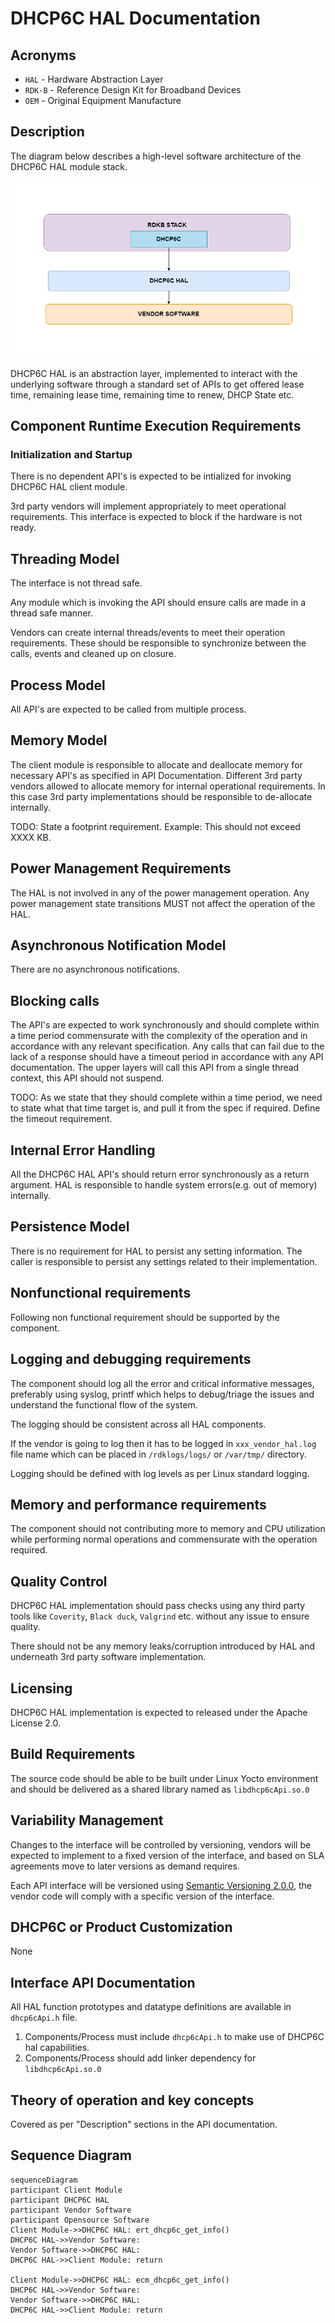 # DHCP6C HAL Documentation

## Acronyms

- `HAL` \- Hardware Abstraction Layer
- `RDK-B` \- Reference Design Kit for Broadband Devices
- `OEM` \- Original Equipment Manufacture

## Description

The diagram below describes a high-level software architecture of the DHCP6C HAL module stack.

![DHCP6C HAL Architecture Diag](images/DHCP6C_HAL_Architecture.png)

DHCP6C HAL is an abstraction layer, implemented to interact with the underlying software through a standard set of APIs to get offered lease time, remaining lease time, remaining time to renew, DHCP State etc.

## Component Runtime Execution Requirements

### Initialization and Startup

There is no dependent API's is expected to be intialized for invoking DHCP6C HAL client module.

3rd party vendors will implement appropriately to meet operational requirements. This interface is expected to block if the hardware is not ready.

## Threading Model

The interface is not thread safe.

Any module which is invoking the API should ensure calls are made in a thread safe manner.

Vendors can create internal threads/events to meet their operation requirements. These should be responsible to synchronize between the calls, events and cleaned up on closure.

## Process Model

All API's are expected to be called from multiple process.

## Memory Model

The client module is responsible to allocate and deallocate memory for necessary API's as specified in API Documentation.
Different 3rd party vendors allowed to allocate memory for internal operational requirements. In this case 3rd party implementations should be responsible to de-allocate internally.

TODO:
State a footprint requirement. Example: This should not exceed XXXX KB.

## Power Management Requirements

The HAL is not involved in any of the power management operation.
Any power management state transitions MUST not affect the operation of the HAL.

## Asynchronous Notification Model

There are no asynchronous notifications.

## Blocking calls

The API's are expected to work synchronously and should complete within a time period commensurate with the complexity of the operation and in accordance with any relevant specification.
Any calls that can fail due to the lack of a response should have a timeout period in accordance with any API documentation.
The upper layers will call this API from a single thread context, this API should not suspend.

TODO:
As we state that they should complete within a time period, we need to state what that time target is, and pull it from the spec if required. Define the timeout requirement.

## Internal Error Handling

All the DHCP6C HAL API's should return error synchronously as a return argument. HAL is responsible to handle system errors(e.g. out of memory) internally.

## Persistence Model

There is no requirement for HAL to persist any setting information. The caller is responsible to persist any settings related to their implementation.


## Nonfunctional requirements

Following non functional requirement should be supported by the component.

## Logging and debugging requirements

The component should log all the error and critical informative messages, preferably using syslog, printf which helps to debug/triage the issues and understand the functional flow of the system.

The logging should be consistent across all HAL components.

If the vendor is going to log then it has to be logged in `xxx_vendor_hal.log` file name which can be placed in `/rdklogs/logs/` or `/var/tmp/` directory.

Logging should be defined with log levels as per Linux standard logging.

## Memory and performance requirements

The component should not contributing more to memory and CPU utilization while performing normal operations and commensurate with the operation required.


## Quality Control

DHCP6C HAL implementation should pass checks using any third party tools like `Coverity`, `Black duck`, `Valgrind` etc. without any issue to ensure quality.

There should not be any memory leaks/corruption introduced by HAL and underneath 3rd party software implementation.


## Licensing

DHCP6C HAL implementation is expected to released under the Apache License 2.0.

## Build Requirements

The source code should be able to be built under Linux Yocto environment and should be delivered as a shared library named as `libdhcp6cApi.so.0`

## Variability Management

Changes to the interface will be controlled by versioning, vendors will be expected to implement to a fixed version of the interface, and based on SLA agreements move to later versions as demand requires.

Each API interface will be versioned using [Semantic Versioning 2.0.0](https://semver.org/), the vendor code will comply with a specific version of the interface.

## DHCP6C or Product Customization

None

## Interface API Documentation

All HAL function prototypes and datatype definitions are available in `dhcp6cApi.h` file.

1. Components/Process must include `dhcp6cApi.h` to make use of DHCP6C hal capabilities.
2. Components/Process should add linker dependency for `libdhcp6cApi.so.0`

## Theory of operation and key concepts

Covered as per "Description" sections in the API documentation.

## Sequence Diagram

```mermaid
sequenceDiagram
participant Client Module
participant DHCP6C HAL
participant Vendor Software
participant Opensource Software
Client Module->>DHCP6C HAL: ert_dhcp6c_get_info()
DHCP6C HAL->>Vendor Software: 
Vendor Software->>DHCP6C HAL: 
DHCP6C HAL->>Client Module: return

Client Module->>DHCP6C HAL: ecm_dhcp6c_get_info()
DHCP6C HAL->>Vendor Software: 
Vendor Software->>DHCP6C HAL: 
DHCP6C HAL->>Client Module: return
```

